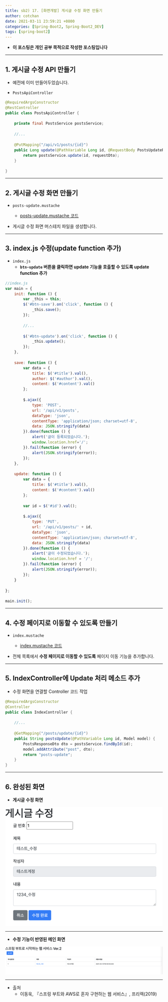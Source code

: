 ```yaml
---
title: sb2) 17. [화면개발] 게시글 수정 화면 만들기 
author: cotchan 
date: 2021-03-11 23:59:21 +0800 
categories: [Spring-Boot2, Spring-Boot2_DEV]
tags: [spring-boot2] 
---
```


+ **이 포스팅은 개인 공부 목적으로 작성한 포스팅입니다**

---

## 1. 게시글 수정 API 만들기

+ 예전에 이미 만들어두었습니다.

+ `PostsApiController`

```java
@RequiredArgsConstructor
@RestController
public class PostsApiController {

    private final PostsService postsService;

    //...

    @PutMapping("/api/v1/posts/{id}")
    public Long update(@PathVariable Long id, @RequestBody PostsUpdateRequestDto requestDto) {
        return postsService.update(id, requestDto);
    }

}
```

---

## 2. 게시글 수정 화면 만들기

+ `posts-update.mustache`
  + [posts-update.mustache 코드](https://gist.github.com/cotchan/b5f85008b1ff5c68e9cce2a823a2a251)

+ 게시글 수정 화면 머스테치 파일을 생성합니다.

---

## 3. index.js 수정(update function 추가)

+ `index.js`
  + **`btn-update` 버튼을 클릭하면 update 기능을 호출할 수 있도록 update function 추가**

```javascript
//index.js
var main = {
    init: function () {
        var _this = this;
        $('#btn-save').on('click', function () {
            _this.save();
        });

        //...

        $('#btn-update').on('click', function () {
            _this.update();
        });
    },

    save: function () {
        var data = {
            title: $('#title').val(),
            author: $('#author').val(),
            content: $('#content').val()
        };

        $.ajax({
            type: 'POST',
            url: '/api/v1/posts',
            dataType: 'json',
            contentType: 'application/json; charset=utf-8',
            data: JSON.stringify(data)
        }).done(function () {
            alert('글이 등록되었습니다.');
            window.location.href='/';
        }).fail(function (error) {
            alert(JSON.stringify(error));
        });
    },

    update: function () {
        var data = {
            title: $('#title').val(),
            content: $('#content').val()
        };

        var id = $('#id').val();

        $.ajax({
            type: 'PUT',
            url: '/api/v1/posts/' + id,
            dataType: 'json',
            contentType: 'application/json; charset=utf-8',
            data: JSON.stringify(data)
        }).done(function () {
            alert('글이 수정되었습니다.');
            window.location.href = '/';
        }).fail(function (error) {
            alert(JSON.stringify(error));
        });
    }

};

main.init();
```

---

## 4. 수정 페이지로 이동할 수 있도록 만들기

+ `index.mustache`
  + [index.mustache 코드](https://gist.github.com/cotchan/fe0272b6411989ab4b1c4942ab62fd8b)

+ 전체 목록에서 **수정 페이지로 이동할 수 있도록** 페이지 이동 기능을 추가합니다.

---

## 5. IndexController에 Update 처리 메소드 추가

+ 수정 화면을 연결할 Controller 코드 작업

```java
@RequiredArgsConstructor
@Controller
public class IndexController {

    //...
    
    @GetMapping("/posts/update/{id}")
    public String postsUpdate(@PathVariable Long id, Model model) {
        PostsResponseDto dto = postsService.findById(id);
        model.addAttribute("post", dto);
        return "posts-update";
    }
}
```

---

## 6. 완성된 화면

+ **게시글 수정 화면**

![Desktop View](/assets/img/post/spring-boot2/2021-03-12-update-page.png)

---

+ **수정 기능이 반영된 메인 화면**

![Desktop View](/assets/img/post/spring-boot2/2021-03-12-updated-main-view.png)




---

+ 출처
  + 이동욱, 『스프링 부트와 AWS로 혼자 구현하는 웹 서비스』, 프리렉(2019) 
